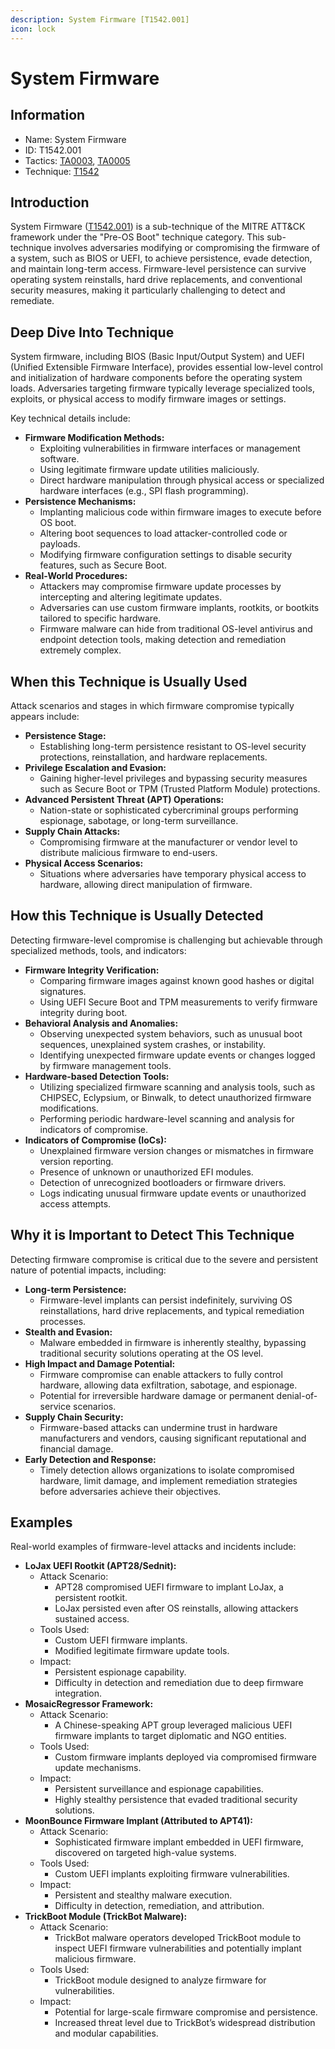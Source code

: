 ```yaml
---
description: System Firmware [T1542.001]
icon: lock
---
```


# System Firmware

## Information

- Name: System Firmware
- ID: T1542.001
- Tactics: [TA0003](../TA0003/TA0003.md), [TA0005](../TA0005/TA0005.md)
- Technique: [T1542](T1542.md)

## Introduction

System Firmware ([T1542.001](https://attack.mitre.org/techniques/T1542/001/)) is a sub-technique of the MITRE ATT\&CK framework under the "Pre-OS Boot" technique category. This sub-technique involves adversaries modifying or compromising the firmware of a system, such as BIOS or UEFI, to achieve persistence, evade detection, and maintain long-term access. Firmware-level persistence can survive operating system reinstalls, hard drive replacements, and conventional security measures, making it particularly challenging to detect and remediate.

## Deep Dive Into Technique

System firmware, including BIOS (Basic Input/Output System) and UEFI (Unified Extensible Firmware Interface), provides essential low-level control and initialization of hardware components before the operating system loads. Adversaries targeting firmware typically leverage specialized tools, exploits, or physical access to modify firmware images or settings.

Key technical details include:

- **Firmware Modification Methods:**
  - Exploiting vulnerabilities in firmware interfaces or management software.
  - Using legitimate firmware update utilities maliciously.
  - Direct hardware manipulation through physical access or specialized hardware interfaces (e.g., SPI flash programming).
- **Persistence Mechanisms:**
  - Implanting malicious code within firmware images to execute before OS boot.
  - Altering boot sequences to load attacker-controlled code or payloads.
  - Modifying firmware configuration settings to disable security features, such as Secure Boot.
- **Real-World Procedures:**
  - Attackers may compromise firmware update processes by intercepting and altering legitimate updates.
  - Adversaries can use custom firmware implants, rootkits, or bootkits tailored to specific hardware.
  - Firmware malware can hide from traditional OS-level antivirus and endpoint detection tools, making detection and remediation extremely complex.

## When this Technique is Usually Used

Attack scenarios and stages in which firmware compromise typically appears include:

- **Persistence Stage:**
  - Establishing long-term persistence resistant to OS-level security protections, reinstallation, and hardware replacements.
- **Privilege Escalation and Evasion:**
  - Gaining higher-level privileges and bypassing security measures such as Secure Boot or TPM (Trusted Platform Module) protections.
- **Advanced Persistent Threat (APT) Operations:**
  - Nation-state or sophisticated cybercriminal groups performing espionage, sabotage, or long-term surveillance.
- **Supply Chain Attacks:**
  - Compromising firmware at the manufacturer or vendor level to distribute malicious firmware to end-users.
- **Physical Access Scenarios:**
  - Situations where adversaries have temporary physical access to hardware, allowing direct manipulation of firmware.

## How this Technique is Usually Detected

Detecting firmware-level compromise is challenging but achievable through specialized methods, tools, and indicators:

- **Firmware Integrity Verification:**
  - Comparing firmware images against known good hashes or digital signatures.
  - Using UEFI Secure Boot and TPM measurements to verify firmware integrity during boot.
- **Behavioral Analysis and Anomalies:**
  - Observing unexpected system behaviors, such as unusual boot sequences, unexplained system crashes, or instability.
  - Identifying unexpected firmware update events or changes logged by firmware management tools.
- **Hardware-based Detection Tools:**
  - Utilizing specialized firmware scanning and analysis tools, such as CHIPSEC, Eclypsium, or Binwalk, to detect unauthorized firmware modifications.
  - Performing periodic hardware-level scanning and analysis for indicators of compromise.
- **Indicators of Compromise (IoCs):**
  - Unexplained firmware version changes or mismatches in firmware version reporting.
  - Presence of unknown or unauthorized EFI modules.
  - Detection of unrecognized bootloaders or firmware drivers.
  - Logs indicating unusual firmware update events or unauthorized access attempts.

## Why it is Important to Detect This Technique

Detecting firmware compromise is critical due to the severe and persistent nature of potential impacts, including:

- **Long-term Persistence:**
  - Firmware-level implants can persist indefinitely, surviving OS reinstallations, hard drive replacements, and typical remediation processes.
- **Stealth and Evasion:**
  - Malware embedded in firmware is inherently stealthy, bypassing traditional security solutions operating at the OS level.
- **High Impact and Damage Potential:**
  - Firmware compromise can enable attackers to fully control hardware, allowing data exfiltration, sabotage, and espionage.
  - Potential for irreversible hardware damage or permanent denial-of-service scenarios.
- **Supply Chain Security:**
  - Firmware-based attacks can undermine trust in hardware manufacturers and vendors, causing significant reputational and financial damage.
- **Early Detection and Response:**
  - Timely detection allows organizations to isolate compromised hardware, limit damage, and implement remediation strategies before adversaries achieve their objectives.

## Examples

Real-world examples of firmware-level attacks and incidents include:

- **LoJax UEFI Rootkit (APT28/Sednit):**
  - Attack Scenario:
    - APT28 compromised UEFI firmware to implant LoJax, a persistent rootkit.
    - LoJax persisted even after OS reinstalls, allowing attackers sustained access.
  - Tools Used:
    - Custom UEFI firmware implants.
    - Modified legitimate firmware update tools.
  - Impact:
    - Persistent espionage capability.
    - Difficulty in detection and remediation due to deep firmware integration.
- **MosaicRegressor Framework:**
  - Attack Scenario:
    - A Chinese-speaking APT group leveraged malicious UEFI firmware implants to target diplomatic and NGO entities.
  - Tools Used:
    - Custom firmware implants deployed via compromised firmware update mechanisms.
  - Impact:
    - Persistent surveillance and espionage capabilities.
    - Highly stealthy persistence that evaded traditional security solutions.
- **MoonBounce Firmware Implant (Attributed to APT41):**
  - Attack Scenario:
    - Sophisticated firmware implant embedded in UEFI firmware, discovered on targeted high-value systems.
  - Tools Used:
    - Custom UEFI implants exploiting firmware vulnerabilities.
  - Impact:
    - Persistent and stealthy malware execution.
    - Difficulty in detection, remediation, and attribution.
- **TrickBoot Module (TrickBot Malware):**
  - Attack Scenario:
    - TrickBot malware operators developed TrickBoot module to inspect UEFI firmware vulnerabilities and potentially implant malicious firmware.
  - Tools Used:
    - TrickBoot module designed to analyze firmware for vulnerabilities.
  - Impact:
    - Potential for large-scale firmware compromise and persistence.
    - Increased threat level due to TrickBot’s widespread distribution and modular capabilities.
